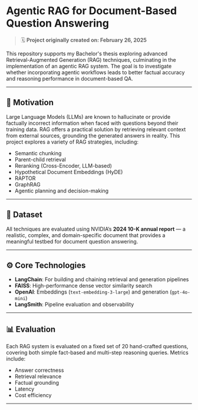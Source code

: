 # Agentic RAG for Document-Based Question Answering

> 🗓️ **Project originally created on: February 26, 2025**

This repository supports my Bachelor's thesis exploring advanced Retrieval-Augmented Generation (RAG) techniques, culminating in the implementation of an agentic RAG system. The goal is to investigate whether incorporating agentic workflows leads to better factual accuracy and reasoning performance in document-based QA.

---

## 🧠 Motivation

Large Language Models (LLMs) are known to hallucinate or provide factually incorrect information when faced with questions beyond their training data. RAG offers a practical solution by retrieving relevant context from external sources, grounding the generated answers in reality. This project explores a variety of RAG strategies, including:

- Semantic chunking
- Parent-child retrieval
- Reranking (Cross-Encoder, LLM-based)
- Hypothetical Document Embeddings (HyDE)
- RAPTOR
- GraphRAG
- Agentic planning and decision-making

---

## 📄 Dataset

All techniques are evaluated using NVIDIA’s **2024 10-K annual report** — a realistic, complex, and domain-specific document that provides a meaningful testbed for document question answering.

---

## ⚙️ Core Technologies

- **LangChain**: For building and chaining retrieval and generation pipelines
- **FAISS**: High-performance dense vector similarity search
- **OpenAI**: Embeddings (`text-embedding-3-large`) and generation (`gpt-4o-mini`)
- **LangSmith**: Pipeline evaluation and observability

---

## 📊 Evaluation

Each RAG system is evaluated on a fixed set of 20 hand-crafted questions, covering both simple fact-based and multi-step reasoning queries. Metrics include:

- Answer correctness
- Retrieval relevance
- Factual grounding
- Latency
- Cost efficiency

---
